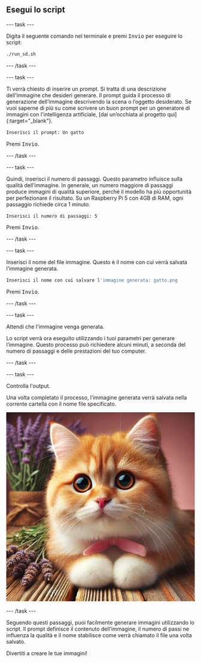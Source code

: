 ## Esegui lo script

\--- task ---

Digita il seguente comando nel terminale e premi <kbd>Invio</kbd> per eseguire lo script:

```bash
./run_sd.sh
```

\--- /task ---

\--- task ---

Ti verrà chiesto di inserire un prompt. Si tratta di una descrizione dell’immagine che desideri generare. Il prompt guida il processo di generazione dell’immagine descrivendo la scena o l’oggetto desiderato. Se vuoi saperne di più su come scrivere un buon prompt per un generatore di immagini con l'intelligenza artificiale, [dai un’occhiata al progetto qui]{:target="_blank"}.

```bash
Inserisci il prompt: Un gatto
```

Premi <kbd>Invio</kbd>.

\--- /task ---

\--- task ---

Quindi, inserisci il numero di passaggi. Questo parametro influisce sulla qualità dell’immagine. In generale, un numero maggiore di passaggi produce immagini di qualità superiore, perché il modello ha più opportunità per perfezionare il risultato. Su un Raspberry Pi 5 con 4GB di RAM, ogni passaggio richiede circa 1 minuto.

```bash
Inserisci il numero di passaggi: 5
```

Premi <kbd>Invio</kbd>.

\--- /task ---

\--- task ---

Inserisci il nome del file immagine. Questo è il nome con cui verrà salvata l'immagine generata.

```bash
Inserisci il nome con cui salvare l'immagine generata: gatto.png
```

Premi <kbd>Invio</kbd>.

\--- /task ---

\--- task ---

Attendi che l'immagine venga generata.

Lo script verrà ora eseguito utilizzando i tuoi parametri per generare l’immagine. Questo processo può richiedere alcuni minuti, a seconda del numero di passaggi e delle prestazioni del tuo computer.

\--- /task ---

\--- task ---

Controlla l'output.

Una volta completato il processo, l’immagine generata verrà salvata nella corrente cartella con il nome file specificato.

![Un gattino arancione e bianco con grandi occhi espressivi e un nasino rosa sdraiato su una superficie di legno accanto a dei rametti di lavanda. Il gattino ha un fiocco rosa intorno al collo. Sullo sfondo ci sono rametti di lavanda e un mazzo di fiori di lavanda avvolto in tela grezza, su uno sfondo rosa tenue.](images/cat.jpg)

\--- /task ---

Seguendo questi passaggi, puoi facilmente generare immagini utilizzando lo script. Il prompt definisce il contenuto dell’immagine, il numero di passi ne influenza la qualità e il nome stabilisce come verrà chiamato il file una volta salvato.

Divertiti a creare le tue immagini!
